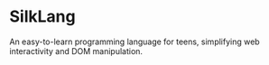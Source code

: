 # SilkLang
An easy-to-learn programming language for teens, simplifying web interactivity and DOM manipulation.
